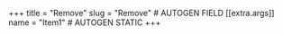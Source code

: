 +++
title = "Remove"
slug = "Remove" # AUTOGEN FIELD
[[extra.args]]
name = "Item1" # AUTOGEN STATIC
+++